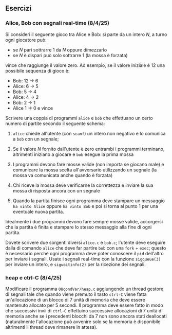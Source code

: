 ## Esercizi


### Alice, Bob con segnali real-time (8/4/25)


Si consideri il seguente gioco tra Alice e Bob: si parte da un intero *N*, a turno ogni giocatore può: 

* se *N* pari sottrarre 1 da *N* oppure dimezzarlo
* se *N* è dispari può solo sottrarre 1 (la mossa è forzata)

vince che raggiunge il valore zero. Ad esempio, se il valore iniziale è 12 una possibile sequenza di gioco è: 

* Bob: 12 -> 6
* Alice: 6 -> 5
* Bob: 5 -> 4 
* Alice: 4 -> 2 
* Bob: 2 -> 1 
* Alice 1 -> 0 e vince 


Scrivere una coppia di programmi `alice` e `bob` che effettuano un certo numero di partite secondo il seguente schema:

1. `alice` chiede all'utente (con `scanf`) un intero non negativo e lo comunica a `bob` con un segnale; 

2. Se il valore *N* fornito dall'utente è zero entrambi i programmi terminano, altrimenti iniziano a giocare e `bob` esegue la prima mossa

3. I programmi devono fare mosse valide (non importa se giocano male) e comunicare la mossa scelta all'avversario utilizzando un segnale (la mossa va comunicata anche quando è forzata)

4. Chi riceve la mossa deve verificarne la correttezza e inviare la sua mossa di risposta ancora con un segnale

5. Quando la partita finisce ogni programma deve stampare un messaggio `ha vinto Alice` oppure `ha vinto Bob` e poi si torna al punto 1 per una eventuale nuova partita.

Idealmente i due programmi devono fare sempre mosse valide, accorgersi che la partita è finita e stampare lo stesso messaggio alla fine di ogni partita. 


Dovete scrivere due sorgenti diversi `alice.c` e `bob.c`; l'utente deve eseguire dalla di comando `alice` che deve far partire `bob` con una `fork` + `exec`; questo è necessario perchè ogni programma deve poter conoscere il `pid` dell'altro per inviare i segnali. Usate i segnali real-time con la funzione `sigqueue(3)` per inviare un intero, e `sigwaitinfo(2)` per la ricezione dei segnali.



### heap e ctrl-C (8/4/25)

Modificare il programma `08condVar/heap.c` aggiungendo un thread gestore di segnali tale che quando viene premuto il tasto `ctrl-C` viene fatta un'allocazione di un blocco di 7 unità di memoria che deve essere mantenuto allocato per 5 secondi. Il programma deve essere fatto in modo che successivi invii di `ctrl-C` effettuino successive allocazioni di 7 unità di memoria anche se i precedenti blocchi da 7 non sono ancora stati deallocati (naturalmente l'allocazione può avvenire solo se la memoria è disponibile altrimenti il thread deve rimanere in attesa).

